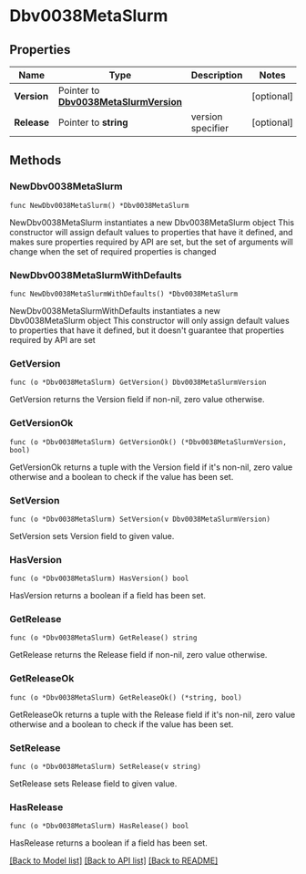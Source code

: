 # Dbv0038MetaSlurm

## Properties

Name | Type | Description | Notes
------------ | ------------- | ------------- | -------------
**Version** | Pointer to [**Dbv0038MetaSlurmVersion**](Dbv0038MetaSlurmVersion.md) |  | [optional] 
**Release** | Pointer to **string** | version specifier | [optional] 

## Methods

### NewDbv0038MetaSlurm

`func NewDbv0038MetaSlurm() *Dbv0038MetaSlurm`

NewDbv0038MetaSlurm instantiates a new Dbv0038MetaSlurm object
This constructor will assign default values to properties that have it defined,
and makes sure properties required by API are set, but the set of arguments
will change when the set of required properties is changed

### NewDbv0038MetaSlurmWithDefaults

`func NewDbv0038MetaSlurmWithDefaults() *Dbv0038MetaSlurm`

NewDbv0038MetaSlurmWithDefaults instantiates a new Dbv0038MetaSlurm object
This constructor will only assign default values to properties that have it defined,
but it doesn't guarantee that properties required by API are set

### GetVersion

`func (o *Dbv0038MetaSlurm) GetVersion() Dbv0038MetaSlurmVersion`

GetVersion returns the Version field if non-nil, zero value otherwise.

### GetVersionOk

`func (o *Dbv0038MetaSlurm) GetVersionOk() (*Dbv0038MetaSlurmVersion, bool)`

GetVersionOk returns a tuple with the Version field if it's non-nil, zero value otherwise
and a boolean to check if the value has been set.

### SetVersion

`func (o *Dbv0038MetaSlurm) SetVersion(v Dbv0038MetaSlurmVersion)`

SetVersion sets Version field to given value.

### HasVersion

`func (o *Dbv0038MetaSlurm) HasVersion() bool`

HasVersion returns a boolean if a field has been set.

### GetRelease

`func (o *Dbv0038MetaSlurm) GetRelease() string`

GetRelease returns the Release field if non-nil, zero value otherwise.

### GetReleaseOk

`func (o *Dbv0038MetaSlurm) GetReleaseOk() (*string, bool)`

GetReleaseOk returns a tuple with the Release field if it's non-nil, zero value otherwise
and a boolean to check if the value has been set.

### SetRelease

`func (o *Dbv0038MetaSlurm) SetRelease(v string)`

SetRelease sets Release field to given value.

### HasRelease

`func (o *Dbv0038MetaSlurm) HasRelease() bool`

HasRelease returns a boolean if a field has been set.


[[Back to Model list]](../README.md#documentation-for-models) [[Back to API list]](../README.md#documentation-for-api-endpoints) [[Back to README]](../README.md)


